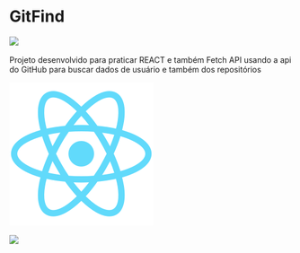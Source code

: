 # GitFind

![](./src/assets/MacBook%20Pro-1705606168306.jpeg)

Projeto desenvolvido para praticar REACT e também Fetch API usando a api do GitHub para buscar dados de usuário e também dos repositórios

![React](https://raw.githubusercontent.com/devicons/devicon/master/icons/react/react-original.svg)

![](./src/assets/iPhone%2012%20Pro-1705606402779.jpeg)
